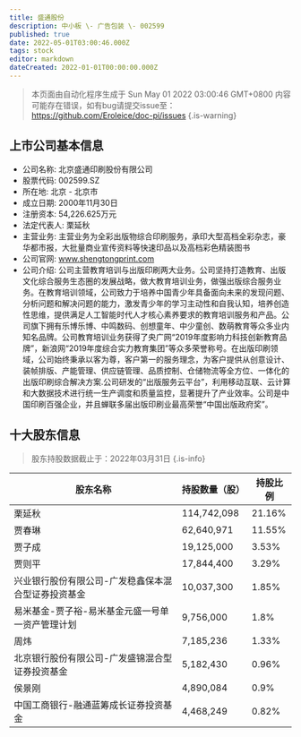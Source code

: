 ```yaml
---
title: 盛通股份
description: 中小板 \- 广告包装 \- 002599
published: true
date: 2022-05-01T03:00:46.000Z
tags: stock
editor: markdown
dateCreated: 2022-01-01T00:00:00.000Z
---
```


> 本页面由自动化程序生成于 Sun May 01 2022 03:00:46 GMT+0800
> 内容可能存在错误，如有bug请提交issue至：https://github.com/Eroleice/doc-pi/issues
{.is-warning}

## 上市公司基本信息
- 公司名称: 北京盛通印刷股份有限公司
- 股票代码: 002599.SZ
- 所在地: 北京 - 北京市
- 成立日期: 2000年11月30日
- 注册资本: 54,226.625万元
- 法定代表人: 栗延秋
- 主营业务: 主营业务为全彩出版物综合印刷服务，承印大型高档全彩杂志，豪华都市报，大批量商业宣传资料等快速印品以及高档彩色精装图书
- 公司官网: www.shengtongprint.com
- 公司介绍: 公司主营教育培训与出版印刷两大业务。公司坚持打造教育、出版文化综合服务生态圈的发展战略，做大教育培训业务，做强出版综合服务业务。在教育培训领域，公司致力于培养中国青少年具备面向未来的发现问题、分析问题和解决问题的能力，激发青少年的学习主动性和自我认知，培养创造性思维，提供满足人工智能时代人才核心素养要求的教育培训服务和产品。公司旗下拥有乐博乐博、中鸣数码、创想童年、中少童创、数萌教育等众多业内知名品牌。公司教育培训业务获得了央广网“2019年度影响力科技创新教育品牌”，新浪网“2019年度综合实力教育集团”等众多荣誉称号。在出版印刷领域，公司始终秉承以客为尊，客户第一的服务理念，为客户提供从创意设计、装帧排版、产能管理、供应链管理、品质控制、仓储物流等全方位、一体化的出版印刷综合解决方案.公司研发的“出版服务云平台”，利用移动互联、云计算和大数据技术进行统一生产调度和质量监控，显著提升了产业效率。公司是中国印刷百强企业，并且蝉联多届出版印刷业最高荣誉“中国出版政府奖”。


## 十大股东信息
> 股东持股数据截止于：2022年03月31日
{.is-info}

| 股东名称 | 持股数量（股） | 持股比例 |
| --- | --- | --- |
| 栗延秋 | 114,742,098 | 21.16% |
| 贾春琳 | 62,640,971 | 11.55% |
| 贾子成 | 19,125,000 | 3.53% |
| 贾则平 | 17,844,400 | 3.29% |
| 兴业银行股份有限公司-广发稳鑫保本混合型证券投资基金 | 10,037,300 | 1.85% |
| 易米基金-贾子裕-易米基金元盛一号单一资产管理计划 | 9,756,000 | 1.8% |
| 周炜 | 7,185,236 | 1.33% |
| 北京银行股份有限公司-广发盛锦混合型证券投资基金 | 5,182,430 | 0.96% |
| 侯景刚 | 4,890,084 | 0.9% |
| 中国工商银行-融通蓝筹成长证券投资基金 | 4,468,249 | 0.82% |




